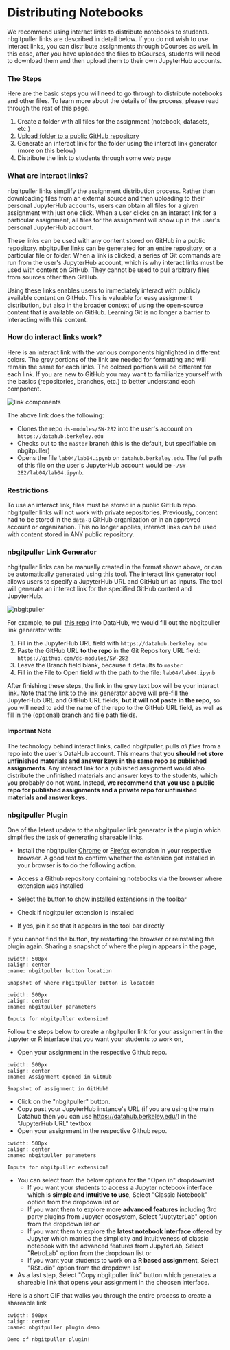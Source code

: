 # Distributing Notebooks

We recommend using interact links to distribute notebooks to students. nbgitpuller links are described in detail below. If you do not wish to use interact links, you can distribute assignments through bCourses as well. In this case, after you have uploaded the files to bCourses, students will need to download them and then upload them to their own JupyterHub accounts.

### The Steps

Here are the basic steps you will need to go through to distribute notebooks and other files. To learn more about the details of the process, please read through the rest of this page.

1. Create a folder with all files for the assignment \(notebook, datasets, etc.\)
2. [Upload folder to a public GitHub repository](/workflow/pushing-to-github.md)
3. Generate an interact link for the folder using the interact link generator (more on this below)
4. Distribute the link to students through some web page

### What are interact links?

nbgitpuller links simplify the assignment distribution process. Rather than downloading files from an external source and then uploading to their personal JupyterHub accounts, users can obtain all files for a given assignment with just one click. When a user clicks on an interact link for a particular assignment, all files for the assignment will show up in the user's personal JupyterHub account.

These links can be used with any content stored on GitHub in a public repository. nbgitpuller links can be generated for an entire repository, or a particular file or folder. When a link is clicked, a series of Git commands are run from the user's JupyterHub account, which is why interact links must be used with content on GitHub. They cannot be used to pull arbitrary files from sources other than GitHub.

Using these links enables users to immediately interact with publicly available content on GitHub. This is valuable for easy assignment distribution, but also in the broader context of using the open-source content that is available on GitHub. Learning Git is no longer a barrier to interacting with this content.

### How do interact links work?

Here is an interact link with the various components highlighted in different colors. The grey portions of the link are needed for formatting and will remain the same for each links. The colored portions will be different for each link. If you are new to GitHub you may want to familiarize yourself with the basics \(repositories, branches, etc.\) to better understand each component.

![link components](link-components.png)

The above link does the following:

* Clones the repo `ds-modules/SW-282` into the user's account on `https://datahub.berkeley.edu`
* Checks out to the `master` branch (this is the default, but specifiable on nbgitpuller)
* Opens the file `lab04/lab04.ipynb` on `datahub.berkeley.edu`. The full path of this file on the user's JupyterHub account would be `~/SW-282/lab04/lab04.ipynb`.

### Restrictions

To use an interact link, files must be stored in a public GitHub repo. nbgitpuller links will not work with private repositories. Previously, content had to be stored in the `data-8` GitHub organization or in an approved account or organization. This no longer applies, interact links can be used with content stored in ANY public repository.

### **nbgitpuller Link Generator**

nbgitpuller links can be manually created in the format shown above, or can be automatically generated using [this](https://jupyterhub.github.io/nbgitpuller/link?hub=https://datahub.berkeley.edu&repo=https://github.com/ds-modules/) tool. The interact link generator tool allows users to specify a JupyterHub URL and GitHub url as inputs. The tool will generate an interact link for the specified GitHub content and JupyterHub.

![nbgitpuller](nbgitpuller.png)

For example, to pull [this repo](https://github.com/ds-modules/SW-282/tree/master/lab04/lab04.ipynb) into DataHub, we would fill out the nbgitpuller link generator with:

1. Fill in the JupyterHub URL field with `https://datahub.berkeley.edu`
2. Paste the GitHub URL **to the repo** in the Git Repository URL field: `https://github.com/ds-modules/SW-282`
3. Leave the Branch field blank, because it defaults to `master`
4. Fill in the File to Open field with the path to the file: `lab04/lab04.ipynb`

After finishing these steps, the link in the grey text box will be your interact link. Note that the link to the link generator above will pre-fill the JupyterHub URL and GitHub URL fields, **but it will not paste in the repo**, so you will need to add the name of the repo to the GitHub URL field, as well as fill in the (optional) branch and file path fields.


<!--

For example, to pull [this](https://github.com/data-8/mcb-88-connector/tree/gh-pages/exercises/lab5) folder into a JupyterHub account on `datahub.berkeley.edu:`

* Select `datahub.berkeley.edu` as the desired hub
* Paste the GitHub url [https://github.com/data-8/mcb-88-connector/tree/gh-pages/exercises/lab5](https://github.com/data-8/mcb-88-connector/tree/gh-pages/exercises/lab5) into the generator
* Hit the convert button 

The output should be [https://datahub.berkeley.edu/user-redirect/interact?account=data-8&repo=mcb-88-connector&branch=gh-pages&path=exercises/lab5](https://datahub.berkeley.edu/user-redirect/interact?account=data-8&repo=mcb-88-connector&branch=gh-pages&path=exercises/lab5). This link will copy the desired folder into your JupyterHub account.

-->

#### **Important Note**

The technology behind interact links, called nbgitpuller, pulls _all files_ from a repo into the user's DataHub account. This means that **you should not store unfinished materials and answer keys in the same repo as published assignments**. Any interact link for a published assignment would also distribute the unfinished materials and answer keys to the students, which you probably do not want. Instead, **we recommend that you use a public repo for published assignments and a private repo for unfinished materials and answer keys**.

### nbgitpuller Plugin

One of the latest update to the nbgitpuller link generator is the plugin which simplifies the task of generating shareable links.

- Install the nbgitpuller [Chrome](https://chrome.google.com/webstore/detail/nbgitpuller-link-generato/hpdbdpklpmppnoibabdkkhnfhkkehgnc) or [Firefox](https://addons.mozilla.org/en-US/firefox/addon/nbgitpuller-link-generator/) extension in your respective browser. A good test to confirm whether the extension got installed in your browser is to do the following action. 

- Access a Github repository containing notebooks via the browser where extension was installed 
- Select the button to show installed extensions in the toolbar
- Check if nbgitpuller extension is installed
- If yes, pin it so that it appears in the tool bar directly

If you cannot find the button, try restarting the browser or reinstalling the plugin again. Sharing a snapshot of where the plugin appears in the page,

```{figure} ../images/nbgitpuller_location.png
:width: 500px
:align: center
:name: nbgitpuller button location

Snapshot of where nbgitpuller button is located!
```

```{figure} ../images/nbgitpuller_refresh.png
:width: 500px
:align: center
:name: nbgitpuller parameters

Inputs for nbgitpuller extension!
```

Follow the steps below to create a nbgitpuller link for your assignment in the Jupyter or R interface that you want your students to work on,

- Open your assignment in the respective Github repo. 
```{figure} ../images/openassignment.PNG
:width: 500px
:align: center
:name: Assignment opened in GitHub

Snapshot of assignment in GitHub!
```

- Click on the "nbgitpuller" button. 
- Copy past your JupyterHub instance's URL (if you are using the main Datahub then you can use https://datahub.berkeley.edu/) in the "JupyterHub URL" textbox
- Open your assignment in the respective Github repo. 

```{figure} ../images/nbgitpuller_refresh.png
:width: 500px
:align: center
:name: nbgitpuller parameters

Inputs for nbgitpuller extension!
```
- You can select from the below options for the "Open in" dropdownlist 
	- If you want your students to access a Jupyter notebook interface which is **simple and intuitive to use**, Select "Classic Notebook" option from the dropdown list or
	- If you want them to explore more **advanced features** including 3rd party plugins from Jupyter ecosystem, Select "JuptyterLab" option from the dropdown list or
	- If you want them to explore the **latest notebook interface** offered by Jupyter which marries the simplicity and intuitiveness of classic notebook with the advanced features from JupyterLab, Select "RetroLab" option from the dropdown list or
	- If you want your students to work on a **R based assignment**, Select "RStudio" option from the dropdown list
- As a last step, Select "Copy nbgitpuller link" button which generates a shareable link that opens your assignment in the choosen interface. 

Here is a short GIF that walks you through the entire process to create a shareable link

```{figure} ../images/nbgitpuller_demo.gif
:width: 500px
:align: center
:name: nbgitpuller plugin demo

Demo of nbgitpuller plugin!
```
